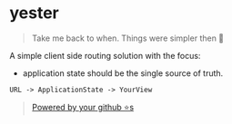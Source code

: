 # yester

> Take me back to when. Things were simpler then 🌹

A simple client side routing solution with the focus: 

* application state should be the single source of truth. 

```
URL -> ApplicationState -> YourView
```

> [Powered by your github ⭐s](https://github.com/basarat/yester/stargazers)